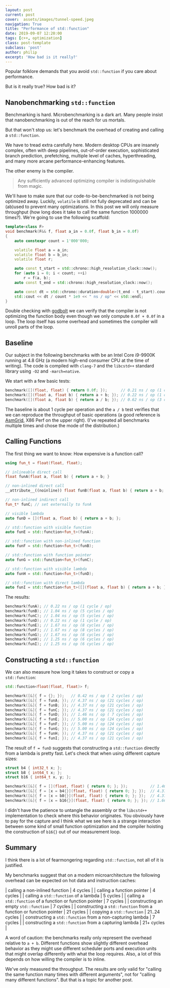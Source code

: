 ```yaml
---
layout: post
current: post
cover:  assets/images/tunnel-speed.jpeg
navigation: True
title: "Performance of std::function"
date: 2019-09-07 12:20:00
tags: [c++, optimization]
class: post-template
subclass: 'post'
author: philip
excerpt: 'How bad is it really?'
---
```


Popular folklore demands that you avoid `std::function` if you care about performance.

But is it really true?
How bad is it?

## Nanobenchmarking `std::function`

Benchmarking is hard.
Microbenchmarking is a dark art.
Many people insist that nanobenchmarking is out of the reach for us mortals.

But that won't stop us:
let's benchmark the overhead of creating and calling a `std::function`.

We have to tread extra carefully here.
Modern desktop CPUs are insanely complex, often with deep pipelines, out-of-order execution, sophisticated branch prediction, prefetching, multiple level of caches, hyperthreading, and many more arcane performance-enhancing features.

The other enemy is the compiler.

> Any sufficiently advanced optimizing compiler is indistinguishable from magic.

We'll have to make sure that our code-to-be-benchmarked is not being optimized away.
Luckily, `volatile` is still not fully deprecated and can be (ab)used to prevent many optimizations.
In this post we will only measure throughput (how long does it take to call the same function 1000000 times?).
We're going to use the following scaffold:

```cpp
template<class F>
void benchmark(F&& f, float a_in = 0.0f, float b_in = 0.0f)
{
    auto constexpr count = 1'000'000;

    volatile float a = a_in;
    volatile float b = b_in;
    volatile float r;

    auto const t_start = std::chrono::high_resolution_clock::now();
    for (auto i = 0; i < count; ++i)
        r = f(a, b);
    auto const t_end = std::chrono::high_resolution_clock::now();

    auto const dt = std::chrono::duration<double>(t_end - t_start).count();
    std::cout << dt / count * 1e9 << " ns / op" << std::endl;
}
```

Double checking with [godbolt](https://godbolt.org/z/fjBN1a) we can verify that the compiler is not optimizing the function body even though we only compute `0.0f + 0.0f` in a loop.
The loop itself has some overhead and sometimes the compiler will unroll parts of the loop.

## Baseline

Our subject in the following benchmarks with be an Intel Core i9-9900K running at 4.8 GHz (a modern high-end consumer CPU at the time of writing).
The code is compiled with `clang-7` and the `libcstd++` standard library using `-O2` and `-march=native`.

We start with a few basic tests:

```cpp
benchmark([](float, float) { return 0.0f; });      // 0.21 ns / op (1 cycle / op)
benchmark([](float a, float b) { return a + b; }); // 0.22 ns / op (1 cycle / op)
benchmark([](float a, float b) { return a / b; }); // 0.62 ns / op (3 cycles / op)
```

The baseline is about 1 cycle per operation and the `a / b` test verifies that we can reproduce the throughput of basic operations (a good reference is [AsmGrid](https://asmjit.com/asmgrid/), X86 Perf on the upper right).
(I've repeated all benchmarks multiple times and chose the mode of the distribution.)


## Calling Functions

The first thing we want to know: How expensive is a function call?

```cpp
using fun_t = float(float, float);

// inlineable direct call
float funA(float a, float b) { return a + b; }

// non-inlined direct call
__attribute__((noinline)) float funB(float a, float b) { return a + b; }

// non-inlined indirect call
fun_t* funC; // set externally to funA

// visible lambda
auto funD = [](float a, float b) { return a + b; };

// std::function with visible function
auto funE = std::function<fun_t>(funA);

// std::function with non-inlined function
auto funF = std::function<fun_t>(funB);

// std::function with function pointer
auto funG = std::function<fun_t>(funC);

// std::function with visible lambda
auto funH = std::function<fun_t>(funD);

// std::function with direct lambda
auto funI = std::function<fun_t>([](float a, float b) { return a + b; });
```

The results:

```cpp
benchmark(funA); // 0.22 ns / op (1 cycle / op)
benchmark(funB); // 1.04 ns / op (5 cycles / op)
benchmark(funC); // 1.04 ns / op (5 cycles / op)
benchmark(funD); // 0.22 ns / op (1 cycle / op)
benchmark(funE); // 1.67 ns / op (8 cycles / op)
benchmark(funF); // 1.67 ns / op (8 cycles / op)
benchmark(funG); // 1.67 ns / op (8 cycles / op)
benchmark(funH); // 1.25 ns / op (6 cycles / op)
benchmark(funI); // 1.25 ns / op (6 cycles / op)
```

## Constructing a `std::function`

We can also measure how long it takes to construct or copy a `std::function`:

```cpp
std::function<float(float, float)> f;

benchmark([&]{ f = {}; });   // 0.42 ns / op ( 2 cycles / op)
benchmark([&]{ f = funA; }); // 4.37 ns / op (21 cycles / op)
benchmark([&]{ f = funB; }); // 4.37 ns / op (21 cycles / op)
benchmark([&]{ f = funC; }); // 4.37 ns / op (21 cycles / op)
benchmark([&]{ f = funD; }); // 1.46 ns / op ( 7 cycles / op)
benchmark([&]{ f = funE; }); // 5.00 ns / op (24 cycles / op)
benchmark([&]{ f = funF; }); // 5.00 ns / op (24 cycles / op)
benchmark([&]{ f = funG; }); // 5.00 ns / op (24 cycles / op)
benchmark([&]{ f = funH; }); // 4.37 ns / op (21 cycles / op)
benchmark([&]{ f = funI; }); // 4.37 ns / op (21 cycles / op)
```

The result of `f = funD` suggests that constructing a `std::function` directly from a lambda is pretty fast.
Let's check that when using different capture sizes:

```cpp
struct b4 { int32_t x; };
struct b8 { int64_t x; };
struct b16 { int64_t x, y; };

benchmark([&]{ f = [](float, float) { return 0; }; });          // 1.46 ns / op ( 7 cycles / op)
benchmark([&]{ f = [x = b4{}](float, float) { return 0; }; });  // 4.37 ns / op (21 cycles / op)
benchmark([&]{ f = [x = b8{}](float, float) { return 0; }; });  // 4.37 ns / op (21 cycles / op)
benchmark([&]{ f = [x = b16{}](float, float) { return 0; }; }); // 1.66 ns / op ( 8 cycles / op)
```

I didn't have the patience to untangle the assembly or the `libcstd++` implementation to check where this behavior originates.
You obviously have to pay for the capture and I think what we see here is a strange interaction between some kind of small function optimization and the compiler hoisting the construction of `b16{}` out of our measurement loop.


## Summary

I think there is a lot of fearmongering regarding `std::function`, not all of it is justified.

My benchmarks suggest that on a modern microarchitecture the following overhead can be expected on hot data and instruction caches:

| calling a non-inlined function | 4 cycles |
| calling a function pointer | 4 cycles |
| calling a `std::function` of a lambda | 5 cycles |
| calling a `std::function` of a function or function pointer | 7 cycles |
| constructing an empty `std::function` | 7 cycles |
| constructing a `std::function` from a function or function pointer | 21 cycles |
| copying a `std::function` | 21..24 cycles |
| constructing a `std::function` from a non-capturing lambda | 7 cycles |
| constructing a `std::function` from a capturing lambda | 21+ cycles |

A word of caution: the benchmarks really only represent the overhead relative to `a + b`.
Different functions show slightly different overhead behavior as they might use different scheduler ports and execution units that might overlap differently with what the loop requires.
Also, a lot of this depends on how willing the compiler is to inline.

We've only measured the throughput.
The results are only valid for "calling the same function many times with different arguments", not for "calling many different functions".
But that is a topic for another post.
